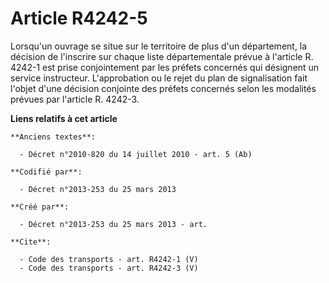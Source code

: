 # Article R4242-5

Lorsqu'un ouvrage se situe sur le territoire de plus d'un département, la décision de l'inscrire sur chaque liste
départementale prévue à l'article R. 4242-1 est prise conjointement par les préfets concernés qui désignent un service
instructeur. L'approbation ou le rejet du plan de signalisation fait l'objet d'une décision conjointe des préfets concernés
selon les modalités prévues par l'article R. 4242-3.

**Liens relatifs à cet article**

	**Anciens textes**:

	  - Décret n°2010-820 du 14 juillet 2010 - art. 5 (Ab)

	**Codifié par**:

	  - Décret n°2013-253 du 25 mars 2013

	**Créé par**:

	  - Décret n°2013-253 du 25 mars 2013 - art.

	**Cite**:

	  - Code des transports - art. R4242-1 (V)
	  - Code des transports - art. R4242-3 (V)
